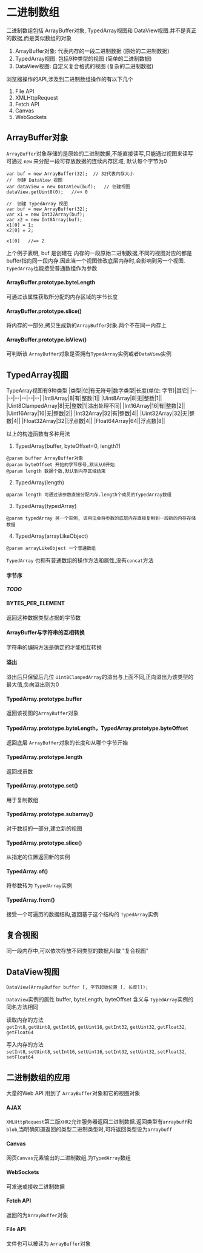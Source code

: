 # 二进制数组
二进制数组包括 ArrayBuffer对象, TypedArray视图和 DataView视图.并不是真正的数据,而是类似数组的对象

1. ArrayBuffer对象: 代表内存的一段二进制数据 (原始的二进制数据)
2. TypedArray视图: 包括9种类型的视图 (简单的二进制数据)
3. DataView视图: 自定义复合格式的视图 (复杂的二进制数据)

浏览器操作的API,涉及到二进制数组操作的有以下几个
1. File API
2. XMLHttpRequest
3. Fetch API
4. Canvas
5. WebSockets

## ArrayBuffer对象
`ArrayBuffer`对象存储的是原始的二进制数据,不能直接读写,只能通过视图来读写  
可通过 `new` 来分配一段可存放数据的连续内存区域, 默认每个字节为0
```es6
var buf = new ArrayBuffer(32);  // 32代表内存大小
//  创建 DataView 视图
var dataView = new DataView(buf);   // 创建视图
dataView.getUint8(0);   //=> 0

//  创建 TypedArray 视图
var buf = new ArrayBuffer(32);
var x1 = new Int32Array(buf);
var x2 = new Int8Array(buf);
x1[0] = 1;
x2[0] = 2;

x1[0]   //=> 2
```
上个例子表明, buf 是创建在 内存的一段原始二进制数据,不同的视图对应的都是 buffer指向同一段内存.因此当一个视图修改底层内存时,会影响到另一个视图.
`TypedArray`也能接受普通数组作为参数

#### ArrayBuffer.prototype.byteLength
可通过该属性获取所分配的内存区域的字节长度

#### ArrayBuffer.prototype.slice()
将内存的一部分,拷贝生成新的`ArrayBuffer`对象.两个不在同一内存上

#### ArrayBuffer.prototype.isView()
可判断该 `ArrayBuffer`对象是否拥有`TypedArray`实例或者`DataView`实例

## TypedArray视图
TypeArray视图有9种类型
|类型|位|有无符号|数字类型|长度(单位: 字节)|其它|
|--|--|--|--|--|--|
|Int8Array|8|有|整数|1||
|Uint8Array|8|无|整数|1||
|Uint8ClampedArray|8|无|整数|1|溢出处理不同|
|Int16Array|16|有|整数|2||
|Uint16Array|16|无|整数|2||
|Int32Array|32|有|整数|4||
|Uint32Array|32|无|整数|4||
|Float32Array|32||浮点数|4||
|Float64Array|64||浮点数|8||

以上的构造函数有多种用法

1. TypedArray(buffer, byteOffset=0, length?)  
```es6
@param buffer ArrayBuffer对象
@param byteOffset 开始的字节序号,默认从0开始
@param length 数据个数,默认到内存区域结束
```
2. TypedArray(length)
```es6
@param length 可通过该参数直接分配内存.length个成员的TypedArray数组
```
3. TypedArray(typedArray)
```es6
@param typedArray 另一个实例, 该用法会将参数的底层内存直接复制到一段新的内存存储数据
```
4. TypedArray(arrayLikeObject)
```es6
@param arrayLikeObject 一个普通数组
```

`TypedArray` 也拥有普通数组的操作方法和属性,没有`concat`方法

#### 字节序
***TODO***

#### BYTES_PER_ELEMENT
返回这种数据类型占据的字节数

#### ArrayBuffer与字符串的互相转换
字符串的编码方法是确定的才能相互转换

#### 溢出
溢出后只保留后几位
`Uint8ClampedArray`的溢出与上面不同,正向溢出为该类型的最大值,负向溢出则为0

#### TypedArray.prototype.buffer
返回该视图的`ArrayBuffer`对象

#### TypedArray.prototype.byteLength，TypedArray.prototype.byteOffset
返回底层 `ArrayBuffer`对象的长度和从哪个字节开始

#### TypedArray.prototype.length
返回成员数

#### TypedArray.prototype.set()
用于复制数组

#### TypedArray.prototype.subarray()
对于数组的一部分,建立新的视图

#### TypedArray.prototype.slice()
从指定的位置返回新的实例

#### TypedArray.of()
将参数转为 `TypedArray`实例

#### TypedArray.from()
接受一个可遍历的数据结构,返回基于这个结构的 `TypedArray`实例

## 复合视图
同一段内存中,可以依次存放不同类型的数据,叫做 "复合视图"

## DataView视图
```es6
DataView(ArrayBuffer buffer [, 字节起始位置 [, 长度]]);
```
`DataView`实例的属性 buffer, byteLength, byteOffset 含义与 `TypedArray`实例的同名方法相同

读取内存的方法  
`getInt8`, `getUint8`, `getInt16`, `getUint16`, `getInt32`, `getUint32`, `getFloat32`, `getFloat64`

写入内存的方法  
`setInt8`, `setUint8`, `setInt16`, `setUint16`, `setInt32`, `setUint32`, `setFloat32`, `setFloat64`

## 二进制数组的应用
大量的Web API 用到了 `ArrayBuffer`对象和它的视图对象

#### AJAX

`XMLHttpRequest`第二版`XHR2`允许服务器返回二进制数据.返回类型有`arraybuff`和`blob`,当明确知道返回的类型二进制类型时,可将返回类型设为`arraybuff`

#### Canvas

网页`Canvas`元素输出的二进制数组,为`TypedArray`数组

#### WebSockets

可发送或接收二进制数据

#### Fetch API

返回的为`ArrayBuffer`对象

#### File API

文件也可以被读为 `ArrayBuffer`对象